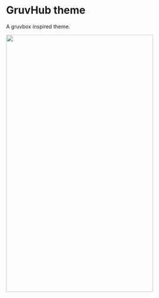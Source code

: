 # GruvHub theme

A gruvbox inspired theme.

<a href="url"><img src="http://i.imgur.com/WOcQMGg.png" align="center" height="700" width="400" ></a>
